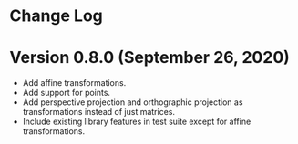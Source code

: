 # Change Log

# Version 0.8.0 (September 26, 2020)
* Add affine transformations.
* Add support for points.
* Add perspective projection and orthographic projection as transformations 
  instead of just matrices.
* Include existing library features in test suite except for affine transformations.

